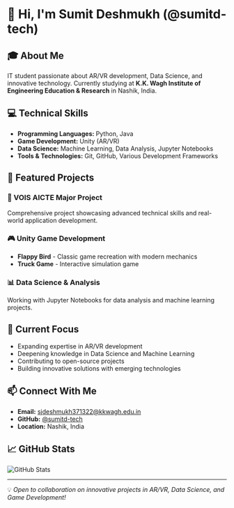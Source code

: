 # 👋 Hi, I'm Sumit Deshmukh (@sumitd-tech)

## 🎓 About Me
IT student passionate about AR/VR development, Data Science, and innovative technology. Currently studying at **K.K. Wagh Institute of Engineering Education & Research** in Nashik, India.

## 💻 Technical Skills
- **Programming Languages:** Python, Java
- **Game Development:** Unity (AR/VR)
- **Data Science:** Machine Learning, Data Analysis, Jupyter Notebooks
- **Tools & Technologies:** Git, GitHub, Various Development Frameworks

## 🚀 Featured Projects

### 🎯 VOIS AICTE Major Project
Comprehensive project showcasing advanced technical skills and real-world application development.

### 🎮 Unity Game Development
- **Flappy Bird** - Classic game recreation with modern mechanics
- **Truck Game** - Interactive simulation game

### 📊 Data Science & Analysis
Working with Jupyter Notebooks for data analysis and machine learning projects.

## 🌱 Current Focus
- Expanding expertise in AR/VR development
- Deepening knowledge in Data Science and Machine Learning
- Contributing to open-source projects
- Building innovative solutions with emerging technologies

## 📫 Connect With Me
- **Email:** sjdeshmukh371322@kkwagh.edu.in
- **GitHub:** [@sumitd-tech](https://github.com/sumitd-tech)
- **Location:** Nashik, India

## 📈 GitHub Stats
![GitHub Stats](https://github-readme-stats.vercel.app/api?username=sumitd-tech&show_icons=true&theme=radical)

---
💡 *Open to collaboration on innovative projects in AR/VR, Data Science, and Game Development!*
